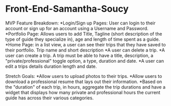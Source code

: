 # Front-End-Samantha-Soucy

MVP Feature Breakdown:
*Login/Sign up Pages: User can login to their account or sign up for an account using a Username and Password. 
*Portfolio Page: Allows users to add Title, Tagline (short description of the type of guide they specialize in), age and length of time spent as a guide. 
*Home Page: in a list view, a user can see their trips that they have saved to their portfolio. Trip name and short description 
*A user can delete a trip.
*A user can create a trip. A trip must be able to have a title, description, a "private/professional" toggle option, a type, duration and date.
*A user can edit a trips details duration length and date.

Stretch Goals: 
*Allow users to upload photos to their trips. 
*Allow users to download a professional resume that lays out their information.
*Based on the "duration" of each trip, in hours, aggregate the trip durations and have a widget that displays how many private and professional hours the current guide has across their various categories. 
